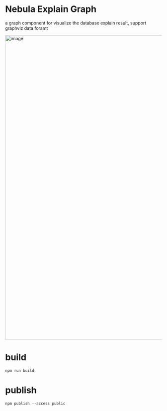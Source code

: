 # Nebula Explain Graph
a graph component for visualize the database explain result, support graphviz data foramt

<img width="981" alt="image" src="https://github.com/nb-cloud/nebula-explain-graph/assets/7129229/c5448175-057a-4c34-82c9-ff86e63a169b">

# build

```
npm run build
```

# publish
```
npm publish --access public
```
